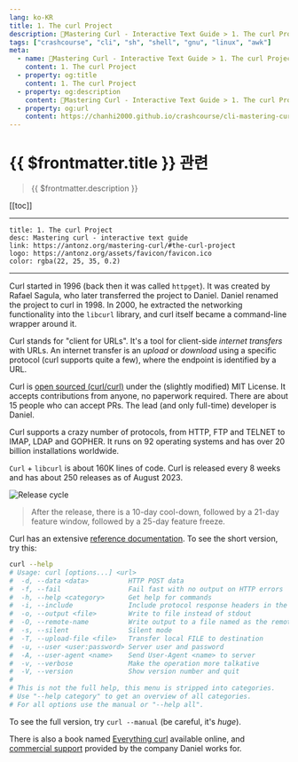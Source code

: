 ```yaml
---
lang: ko-KR
title: 1. The curl Project
description: 🐚Mastering Curl - Interactive Text Guide > 1. The curl Project
tags: ["crashcourse", "cli", "sh", "shell", "gnu", "linux", "awk"]
meta:
  - name: 🐚Mastering Curl - Interactive Text Guide > 1. The curl Project
    content: 1. The curl Project
  - property: og:title
    content: 1. The curl Project
  - property: og:description
    content: 🐚Mastering Curl - Interactive Text Guide > 1. The curl Project
  - property: og:url
    content: https://chanhi2000.github.io/crashcourse/cli-mastering-curl-interactive-text-guide/01-the-curl-project.html
---
```


# {{ $frontmatter.title }} 관련

> {{ $frontmatter.description }}

[[toc]]

---

```card
title: 1. The curl Project
desc: Mastering curl - interactive text guide
link: https://antonz.org/mastering-curl/#the-curl-project
logo: https://antonz.org/assets/favicon/favicon.ico
color: rgba(22, 25, 35, 0.2)
```

---

Curl started in 1996 (back then it was called `httpget`). It was created by Rafael Sagula, who later transferred the project to Daniel. Daniel renamed the project to curl in 1998. In 2000, he extracted the networking functionality into the `libcurl` library, and curl itself became a command-line wrapper around it.

Curl stands for "client for URLs". It's a tool for client-side _internet transfers_ with URLs. An internet transfer is an _upload_ or _download_ using a specific protocol (curl supports quite a few), where the endpoint is identified by a URL.

Curl is [<FontIcon icon="iconfont icon-github"/> open sourced (curl/curl)](https://github.com/curl/curl) under the (slightly modified) MIT License. It accepts contributions from anyone, no paperwork required. There are about 15 people who can accept PRs. The lead (and only full-time) developer is Daniel.

Curl supports a crazy number of protocols, from HTTP, FTP and TELNET to IMAP, LDAP and GOPHER. It runs on 92 operating systems and has over 20 billion installations worldwide.

`Curl` + `libcurl` is about 160K lines of code. Curl is released every 8 weeks and has about 250 releases as of August 2023.

![Release cycle](https://antonz.org/mastering-curl/release-cycle.jpg)

> After the release, there is a 10-day cool-down, followed by a 21-day feature window, followed by a 25-day feature freeze.

Curl has an extensive [reference documentation](https://curl.se/docs/manpage.html). To see the short version, try this:

```sh
curl --help
# Usage: curl [options...] <url>
#  -d, --data <data>          HTTP POST data
#  -f, --fail                 Fail fast with no output on HTTP errors
#  -h, --help <category>      Get help for commands
#  -i, --include              Include protocol response headers in the output
#  -o, --output <file>        Write to file instead of stdout
#  -O, --remote-name          Write output to a file named as the remote file
#  -s, --silent               Silent mode
#  -T, --upload-file <file>   Transfer local FILE to destination
#  -u, --user <user:password> Server user and password
#  -A, --user-agent <name>    Send User-Agent <name> to server
#  -v, --verbose              Make the operation more talkative
#  -V, --version              Show version number and quit
# 
# This is not the full help, this menu is stripped into categories.
# Use "--help category" to get an overview of all categories.
# For all options use the manual or "--help all".
```

To see the full version, try `curl --manual` (be careful, it's _huge_).

There is also a book named [Everything curl](https://curl.se/book.html) available online, and [commercial support](https://curl.se/support.html) provided by the company Daniel works for.

